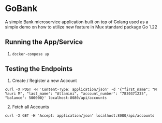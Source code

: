 # GoBank

A simple Bank microservice application built on top of Golang used as a simple demo on how to utilize new feature in Mux standard package Go 1.22

## Running the App/Service

1. `docker-compose up`

## Testing the Endpoints

1. Create / Register a new Account
```
curl -X POST -H 'Content-Type: application/json' -d '{"first_name": "M Yauri M", "last_name": "Attamimi", "account_number": "7830371235", "balance": 500000}' localhost:8080/api/accounts
```
2. Fetch all Accounts
```
curl -X GET -H 'Accept: application/json' localhost:8080/api/accounts
```